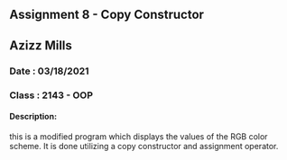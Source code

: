 ## Assignment 8 - Copy Constructor

## Azizz Mills
### Date : 03/18/2021
### Class : 2143 - OOP

#### Description:

this is a modified program which displays the values of the RGB color scheme. 
It is done utilizing a copy constructor and assignment operator.
